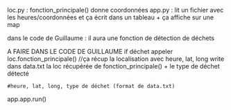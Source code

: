 loc.py : fonction_principale() donne coordonnées
app.py : lit un fichier avec les heures/coordonnées et ça écrit dans un tableau + ça affiche sur une map

dans le code de Guillaume : il aura une fonction de détection de déchets

A FAIRE DANS LE CODE DE GUILLAUME
if déchet
    appeler loc.fonction_principale() //ça récup la localisation avec heure, lat, long
    write dans data.txt la loc récupérée de fonction_principale() + le type de déchet détecté

    #heure, lat, long, type de déchet (format de data.txt)

app.app.run()   